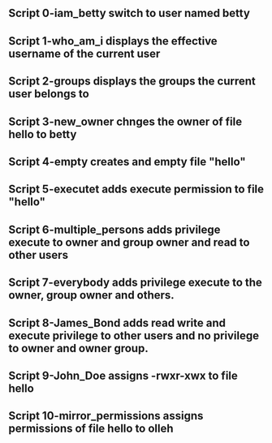 ## Script 0-iam_betty switch to user named betty

## Script 1-who_am_i displays the effective username of the current user

## Script 2-groups displays the groups the current user belongs to

## Script 3-new_owner chnges the owner of file hello to betty

## Script 4-empty creates and empty file "hello"

## Script 5-executet adds execute permission to file "hello"

## Script 6-multiple_persons adds privilege execute to owner and group owner and read to other users

## Script 7-everybody adds privilege execute to the owner, group owner and others.

## Script 8-James_Bond adds read write and execute privilege to other users and no privilege to owner and owner group.

## Script 9-John_Doe assigns -rwxr-xwx to file hello

## Script 10-mirror_permissions assigns permissions of file hello to olleh
